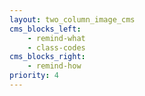```yaml
---
layout: two_column_image_cms
cms_blocks_left:
    - remind-what
    - class-codes
cms_blocks_right:
    - remind-how
priority: 4
---
```

